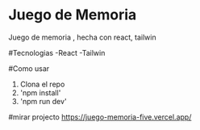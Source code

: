 # Juego de Memoria
Juego de memoria , hecha con react, tailwin 


#Tecnologias
-React
-Tailwin

#Como usar
1. Clona el repo
2. 'npm install'
3. 'npm run dev'


#mirar projecto
https://juego-memoria-five.vercel.app/
